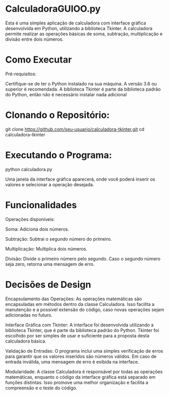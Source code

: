 #  CalculadoraGUIOO.py

 Esta é uma simples aplicação de calculadora com interface gráfica desenvolvida em Python, utilizando a biblioteca Tkinter. A calculadora permite realizar as operações básicas de soma, subtração, multiplicação e divisão entre dois números.

 # Como Executar
Pré-requisitos:

Certifique-se de ter o Python instalado na sua máquina. A versão 3.6 ou superior é recomendada.
A biblioteca Tkinter é parte da biblioteca padrão do Python, então não é necessário instalar nada adicional

# Clonando o Repositório:

git clone https://github.com/seu-usuario/calculadora-tkinter.git
cd calculadora-tkinter

# Executando o Programa:

python calculadora.py

Uma janela da interface gráfica aparecerá, onde você poderá inserir os valores e selecionar a operação desejada.

# Funcionalidades
Operações disponíveis:

Soma: Adiciona dois números.

Subtração: Subtrai o segundo número do primeiro.

Multiplicação: Multiplica dois números.

Divisão: Divide o primeiro número pelo segundo. Caso o segundo número seja zero, retorna uma mensagem de erro.

# Decisões de Design

Encapsulamento das Operações:  As operações matemáticas são encapsuladas em métodos dentro da classe Calculadora. Isso facilita a manutenção e a possível extensão do código, caso novas operações sejam adicionadas no futuro.


Interface Gráfica com Tkinter:  A interface foi desenvolvida utilizando a biblioteca Tkinter, que é parte da biblioteca padrão do Python. Tkinter foi escolhido por ser simples de usar e suficiente para a proposta desta calculadora básica.


Validação de Entradas:  O programa inclui uma simples verificação de erros para garantir que os valores inseridos são números válidos. Em caso de entrada inválida, uma mensagem de erro é exibida na interface.


Modularidade:  A classe Calculadora é responsável por todas as operações matemáticas, enquanto o código da interface gráfica está separado em funções distintas. Isso promove uma melhor organização e facilita a compreensão e o teste do código.
